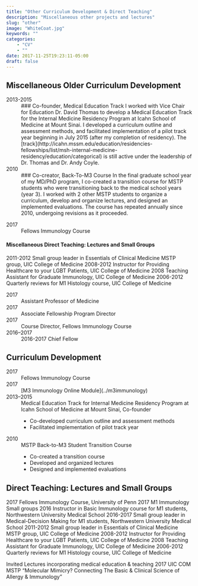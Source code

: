 ```yaml
---
title: "Other Curriculum Development & Direct Teaching"
description: "Miscellaneous other projects and lectures"
slug: "other"
image: "WhiteCoat.jpg"
keywords: ""
categories:
    - "CV"
    - ""
date: 2017-11-25T19:23:11-05:00
draft: false
---
```


## Miscellaneous Older Curriculum Development
<dl>
<dt>2013-2015</dt><dd>
### Co-founder, Medical Education Track  
I worked with Vice Chair for Education Dr. David Thomas to develop a Medical Education Track for the Internal Medicine Residency Program at Icahn School of Medicine at Mount Sinai. I developed a curriculum outline and assessment methods, and facilitated implementation of a pilot track year beginning in July 2015 (after my completion of residency). The [track](http://icahn.mssm.edu/education/residencies-fellowships/list/msh-internal-medicine-residency/education/categorical) is still active under the leadership of Dr. Thomas and Dr. Andy Coyle.

<dt>2010</dt><dd>
### Co-creator, Back-To-M3 Course  
In the final graduate school year of my MD/PhD program, I co-created a transition course for MSTP students who were transitioning back to the medical school years (year 3). I worked with 2 other MSTP students to organize a curriculum, develop and organize lectures, and designed an implemented evaluations. The course has repeated annually since 2010, undergoing revisions as it proceeded.
</dl>



<dl>
<dt>2017</dt><dd>Fellows Immunology Course
</dl>

#### Miscellaneous Direct Teaching: Lectures and Small Groups

2011-2012	Small group leader in Essentials of Clinical Medicine MSTP group, UIC College of Medicine
2008-2012	Instructor for Providing Healthcare to your LGBT Patients, UIC College of Medicine
2008	Teaching Assistant for Graduate Immunology, UIC College of Medicine
2006-2012	Quarterly reviews for M1 Histology course, UIC College of Medicine


<dl>
<dt>2017</dt><dd>Assistant Professor of Medicine</dd>
<dt>2017</dt><dd>Associate Fellowship Program Director</dd>
<dt>2017</dt><dd>Course Director, Fellows Immunology Course</dd>
<dt>2016–2017</dt><dd>2016-2017 Chief Fellow</dd>
</dl>

## Curriculum Development
<dl>
<dt>2017</dt><dd>Fellows Immunology Course
<dt>2017</dt><dd>[M3 Immunology Online Module](../m3immunology)
<dt>2013–2015</dt><dd>Medical Education Track for Internal Medicine Residency Program at Icahn School of Medicine at Mount Sinai, Co-founder

- Co-developed curriculum outline and assessment methods
- Facilitated implementation of pilot track year

</dd>
<dt>2010</dt><dd>MSTP Back-to-M3 Student Transition Course

- Co-created a transition course
- Developed and organized lectures
- Designed and implemented evaluations
</dd></dt>

## Direct Teaching: Lectures and Small Groups
2017 Fellows Immunology Course, University of Penn
2017 M1 Immunology Small groups
2016	Instructor in Basic Immunology course for M1 students, Northwestern University Medical School
2016-2017	Small group leader in Medical-Decision Making for M1 students, Northwestern University Medical School
2011-2012	Small group leader in Essentials of Clinical Medicine MSTP group, UIC College of Medicine
2008-2012	Instructor for Providing Healthcare to your LGBT Patients, UIC College of Medicine
2008	Teaching Assistant for Graduate Immunology, UIC College of Medicine
2006-2012	Quarterly reviews for M1 Histology course, UIC College of Medicine

Invited Lectures incorporating medical education & teaching
2017 UIC COM MSTP “Molecular Mimicry? Connecting The Basic & Clinical Science of Allergy & Immunology”
